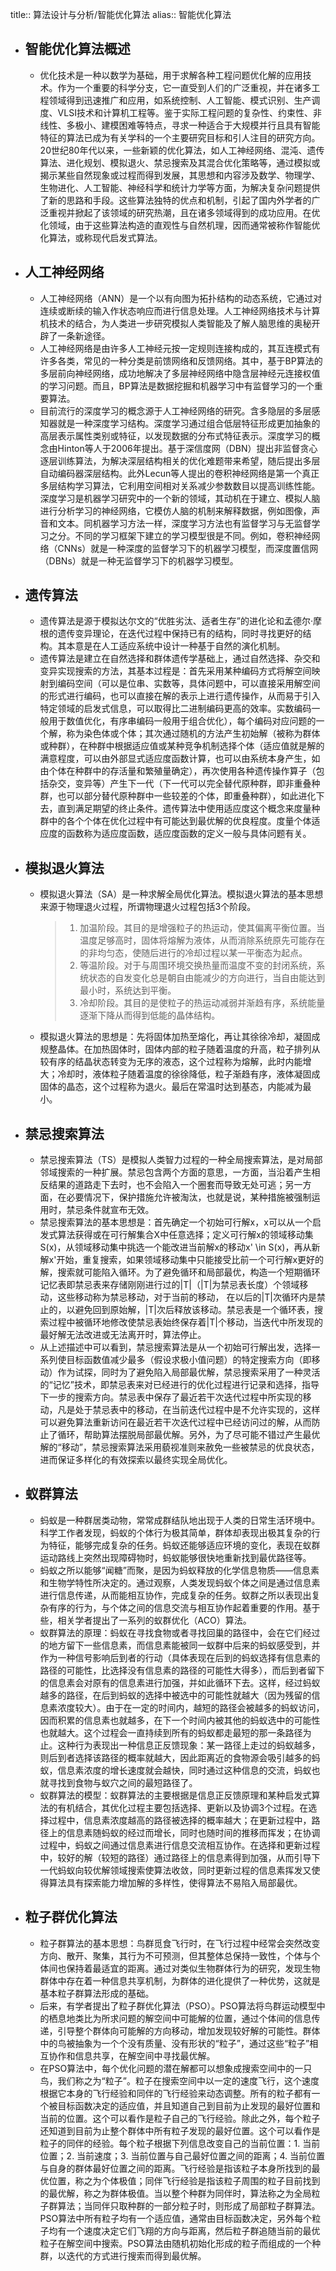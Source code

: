title:: 算法设计与分析/智能优化算法
alias:: 智能优化算法

- ## 智能优化算法概述
	- 优化技术是一种以数学为基础，用于求解各种工程问题优化解的应用技术。作为一个重要的科学分支，它一直受到人们的广泛重视，并在诸多工程领域得到迅速推广和应用，如系统控制、人工智能、模式识别、生产调度、VLSI技术和计算机工程等。鉴于实际工程问题的复杂性、约束性、非线性、多极小、建模困难等特点，寻求一种适合于大规模并行且具有智能特征的算法已成为有关学科的一个主要研究目标和引人注目的研究方向。20世纪80年代以来，一些新颖的优化算法，如人工神经网络、混沌、遗传算法、进化规划、模拟退火、禁忌搜索及其混合优化策略等，通过模拟或揭示某些自然现象或过程而得到发展，其思想和内容涉及数学、物理学、生物进化、人工智能、神经科学和统计力学等方面，为解决复杂问题提供了新的思路和手段。这些算法独特的优点和机制，引起了国内外学者的广泛重视并掀起了该领域的研究热潮，且在诸多领域得到的成功应用。在优化领域，由于这些算法构造的直观性与自然机理，因而通常被称作智能优化算法，或称现代启发式算法。
- ## 人工神经网络
	- 人工神经网络（ANN）是一个以有向图为拓扑结构的动态系统，它通过对连续或断续的输入作状态响应而进行信息处理。人工神经网络技术与计算机技术的结合，为人类进一步研究模拟人类智能及了解人脑思维的奥秘开辟了一条新途径。
	- 人工神经网络是由许多人工神经元按一定规则连接构成的，其互连模式有许多各类，常见的一种分类是前馈网络和反馈网络。其中，基于BP算法的多层前向神经网络，成功地解决了多层神经网络中隐含层神经元连接权值的学习问题。而且，BP算法是数据挖掘和机器学习中有监督学习的一个重要算法。
	- 目前流行的深度学习的概念源于人工神经网络的研究。含多隐层的多层感知器就是一种深度学习结构。深度学习通过组合低层特征形成更加抽象的高层表示属性类别或特征，以发现数据的分布式特征表示。深度学习的概念由Hinton等人于2006年提出。基于深信度网（DBN）提出非监督贪心逐层训练算法，为解决深层结构相关的优化难题带来希望，随后提出多层自动编码器深层结构。此外Lecun等人提出的卷积神经网络是第一个真正多层结构学习算法，它利用空间相对关系减少参数数目以提高训练性能。深度学习是机器学习研究中的一个新的领域，其动机在于建立、模拟人脑进行分析学习的神经网络，它模仿人脑的机制来解释数据，例如图像，声音和文本。同机器学习方法一样，深度学习方法也有监督学习与无监督学习之分。不同的学习框架下建立的学习模型很是不同。例如，卷积神经网络（CNNs）就是一种深度的监督学习下的机器学习模型，而深度置信网（DBNs）就是一种无监督学习下的机器学习模型。
- ## 遗传算法
	- 遗传算法是源于模拟达尔文的“优胜劣汰、适者生存”的进化论和孟德尔·摩根的遗传变异理论，在迭代过程中保持已有的结构，同时寻找更好的结构。其本意是在人工适应系统中设计一种基于自然的演化机制。
	- 遗传算法是建立在自然选择和群体遗传学基础上，通过自然选择、杂交和变异实现搜索的方法，其基本过程是：首先采用某种编码方式将解空间映射到编码空间（可以是位串、实数等，具体问题中，可以直接采用解空间的形式进行编码，也可以直接在解的表示上进行遗传操作，从而易于引入特定领域的启发式信息，可以取得比二进制编码更高的效率。实数编码一般用于数值优化，有序串编码一般用于组合优化），每个编码对应问题的一个解，称为染色体或个体；其次通过随机的方法产生初始解（被称为群体或种群），在种群中根据适应值或某种竞争机制选择个体（适应值就是解的满意程度，可以由外部显式适应度函数计算，也可以由系统本身产生，如由个体在种群中的存活量和繁殖量确定），再次使用各种遗传操作算子（包括杂交，变异等）产生下一代（下一代可以完全替代原种群，即非重叠种群，也可以部分替代原种群中一些较差的个体，即重叠种群），如此进化下去，直到满足期望的终止条件。遗传算法中使用适应度这个概念来度量种群中的各个个体在优化过程中有可能达到最优解的优良程度。度量个体适应度的函数称为适应度函数，适应度函数的定义一般与具体问题有关。
- ## 模拟退火算法
	- 模拟退火算法（SA）是一种求解全局优化算法。模拟退火算法的基本思想来源于物理退火过程，所谓物理退火过程包括3个阶段。
	  > 1. 加温阶段。其目的是增强粒子的热运动，使其偏离平衡位置。当温度足够高时，固体将熔解为液体，从而消除系统原先可能存在的非均匀态，使随后进行的冷却过程以某一平衡态为起点。
	  > 2. 等温阶段。对于与周围环境交换热量而温度不变的封闭系统，系统状态的自发变化总是朝自由能减少的方向进行，当自由能达到最小时，系统达到平衡。
	  > 3. 冷却阶段。其目的是使粒子的热运动减弱并渐趋有序，系统能量逐渐下降从而得到低能的晶体结构。
	- 模拟退火算法的思想是：先将固体加热至熔化，再让其徐徐冷却，凝固成规整晶体。在加热固体时，固体内部的粒子随着温度的升高，粒子排列从较有序的结晶状态转变为无序的液态，这个过程称为熔解，此时内能增大；冷却时，液体粒子随着温度的徐徐降低，粒子渐趋有序，液体凝固成固体的晶态，这个过程称为退火。最后在常温时达到基态，内能减为最小。
- ## 禁忌搜索算法
	- 禁忌搜索算法（TS）是模拟人类智力过程的一种全局搜索算法，是对局部邻域搜索的一种扩展。禁忌包含两个方面的意思，一方面，当沿着产生相反结果的道路走下去时，也不会陷入一个圈套而导致无处可逃；另一方面，在必要情况下，保护措施允许被淘汰，也就是说，某种措施被强制运用时，禁忌条件就宣布无效。
	- 禁忌搜索算法的基本思想是：首先确定一个初始可行解x，x可以从一个启发式算法获得或在可行解集合X中任意选择；定义可行解x的领域移动集S(x)，从领域移动集中挑选一个能改进当前解x的移动x' \in S(x)，再从新解x'开始，重复搜索，如果领域移动集中只能接受比前一个可行解x更好的解，搜索就可能陷入循环。为了避免循环和局部最优，构造一个短期循环记忆表即禁忌表来存储刚刚进行过的|T|（|T|为禁忌表长度）个领域移动，这些移动称为禁忌移动，对于当前的移动， 在以后的|T|次循环内是禁止的，以避免回到原始解，|T|次后释放该移动。禁忌表是一个循环表，搜索过程中被循环地修改使禁忌表始终保存着|T|个移动，当迭代中所发现的最好解无法改进或无法离开时，算法停止。
	- 从上述描述中可以看到，禁忌搜索算法是从一个初始可行解出发，选择一系列使目标函数值减少最多（假设求极小值问题）的特定搜索方向（即移动）作为试探，同时为了避免陷入局部最优解，禁忌搜索采用了一种灵活的“记忆”技术，即禁忌表来对已经进行的优化过程进行记录和选择，指导下一步的搜索方向。禁忌表中保存了最近若干次迭代过程中所实现的移动，凡是处于禁忌表中的移动，在当前迭代过程中是不允许实现的，这样可以避免算法重新访问在最近若干次迭代过程中已经访问过的解，从而防止了循环，帮助算法摆脱局部最优解。另外，为了尽可能不错过产生最优解的“移动”，禁忌搜索算法采用藐视准则来赦免一些被禁忌的优良状态，进而保证多样化的有效探索以最终实现全局优化。
- ## 蚁群算法
	- 蚂蚁是一种群居类动物，常常成群结队地出现于人类的日常生活环境中。科学工作者发现，蚂蚁的个体行为极其简单，群体却表现出极其复杂的行为特征，能够完成复杂的任务。蚂蚁还能够适应环境的变化，表现在蚁群运动路线上突然出现障碍物时，蚂蚁能够很快地重新找到最优路径等。
	- 蚂蚁之所以能够“闻糖”而聚，是因为蚂蚁释放的化学信息物质——信息素和生物学特性所决定的。通过观察，人类发现蚂蚁个体之间是通过信息素进行信息传递，从而能相互协作，完成复杂的任务。蚁群之所以表现出复杂有序的行为，与个体之间的信息交流与相互协作起着重要的作用。基于些，相关学者提出了一系列的蚁群优化（ACO）算法。
	- 蚁群算法的原理：蚂蚁在寻找食物或者寻找回巢的路径中，会在它们经过的地方留下一些信息素，而信息素能被同一蚁群中后来的蚂蚁感受到，并作为一种信号影响后到者的行动（具体表现在后到的蚂蚁选择有信息素的路径的可能性，比选择没有信息素的路径的可能性大得多），而后到者留下的信息素会对原有的信息素进行加强，并如此循环下去。这样，经过蚂蚁越多的路径，在后到蚂蚁的选择中被选中的可能性就越大（因为残留的信息素浓度较大）。由于在一定的时间内，越短的路径会被越多的蚂蚁访问，因而积累的信息素也就越多，在下一个时间内被其他的蚂蚁选中的可能性也就越大。这个过程会一直持续到所有的蚂蚁都走最短的那一条路径为止。这种行为表现出一种信息正反馈现象：某一路径上走过的蚂蚁越多，则后到者选择该路径的概率就越大，因此距离近的食物源会吸引越多的蚂蚁，信息素浓度的增长速度就会越快，同时通过这种信息的交流，蚂蚁也就寻找到食物与蚁穴之间的最短路径了。
	- 蚁群算法的模型：蚁群算法的主要根据是信息正反馈原理和某种启发式算法的有机结合，其优化过程主要包括选择、更新以及协调3个过程。在选择过程中，信息素浓度越高的路径被选择的概率越大；在更新过程中，路径上的信息素随蚂蚁的经过而增长，同时也随时间的推移而挥发；在协调过程中，蚂蚁之间通过信息素进行信息交流相互协作。在选择和更新过程中，较好的解（较短的路径）通过路径上的信息素得到加强，从而引导下一代蚂蚁向较优解领域搜索使算法收敛，同时更新过程的信息素挥发又使得算法具有探索能力增加解的多样性，使得算法不易陷入局部最优。
- ## 粒子群优化算法
	- 粒子群算法的基本思想：鸟群觅食飞行时，在飞行过程中经常会突然改变方向、散开、聚集，其行为不可预测，但其整体总保持一致性，个体与个体间也保持着最适宜的距离。通过对类似生物群体行为的研究，发现生物群体中存在着一种信息共享机制，为群体的进化提供了一种优势，这就是基本粒子群算法形成的基础。
	- 后来，有学者提出了粒子群优化算法（PSO）。PSO算法将鸟群运动模型中的栖息地类比为所求问题的解空间中可能解的位置，通过个体间的信息传递，引导整个群体向可能解的方向移动，增加发现较好解的可能性。群体中的鸟被抽象为一个个没有质量、没有形状的“粒子”，通过这些“粒子”相互协作和信息共享，在解空间中寻找最优解。
	- 在PSO算法中，每个优化问题的潜在解都可以想象成搜索空间中的一只鸟，我们称之为“粒子”。粒子在搜索空间中以一定的速度飞行，这个速度根据它本身的飞行经验和同伴的飞行经验来动态调整。所有的粒子都有一个被目标函数决定的适应值，并且知道自己到目前为止发现的最好位置和当前的位置。这个可以看作是粒子自己的飞行经验。除此之外，每个粒子还知道到目前为止整个群体中所有粒子发现的最好位置。这个可以看作是粒子的同伴的经验。每个粒子根据下列信息改变自己的当前位置：1. 当前位置；2. 当前速度；3. 当前位置与自己最好位置之间的距离；4. 当前位置与自身的群体最好位置之间的距离。飞行经验是指该粒子本身所找到的最优位置，称之为个体极值；同伴飞行经验是指该粒子周围的粒子目前找到的最优解，称之为群体极值。当以整个种群为同伴时，算法称之为全局粒子群算法；当同伴只取种群的一部分粒子时，则形成了局部粒子群算法。PSO算法中所有粒子均有一个适应值，通常由目标函数决定，另外每个粒子均有一个速度决定它们飞翔的方向与距离，然后粒子群追随当前的最优粒子在解空间中搜索。PSO算法由随机初始化形成的粒子而组成的一个种群，以迭代的方式进行搜索而得到最优解。